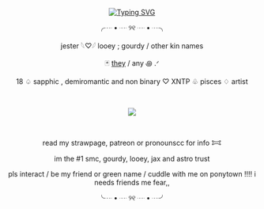 <p align="center">
<a href="https://git.io/typing-svg"><img src="https://readme-typing-svg.demolab.com?font=Crimson+Text&size=17&pause=1000&color=d16002&center=true&vCenter=true&width=435&lines=I'm+trying.+Really,+really,+hard." alt="Typing SVG" /></a>
</p>
<p align="center"> ╭┈ • ┈ ୨୧ ┈ • ┈╮
<p align="center"> jester   𓆩♡𓆪   looey ; gourdy / other kin names
<p align="center"> 🃏 <a href="https://pronouns.cc/@j3ster">they</a> / any ꩜ .ᐟ 
<p align="center"> 18  ♤  sapphic , demiromantic and non binary  ♡  XNTP  ♧  pisces  ♢ artist
   
   ⠀⠀ ⠀  ⠀⠀⠀ ⠀⠀ ⠀ ⠀⠀⠀   <p align="center">
<p align="center"> <img src="https://komarev.com/ghpvc/?username=pur3lies&color=b4c04c&flat&label=☆"></img>
</p>  ⠀
<p align="center"> read my strawpage, patreon or pronounscc for info 𐂯 
<p align="center"> im the #1 smc, gourdy, looey, jax and astro trust
<p align="center"> pls interact / be my friend or green name / cuddle with me on ponytown !!!! i needs friends me fear,,
   
<p align="center"> ╰┈ • ┈ ୨୧ ┈ • ┈╯
